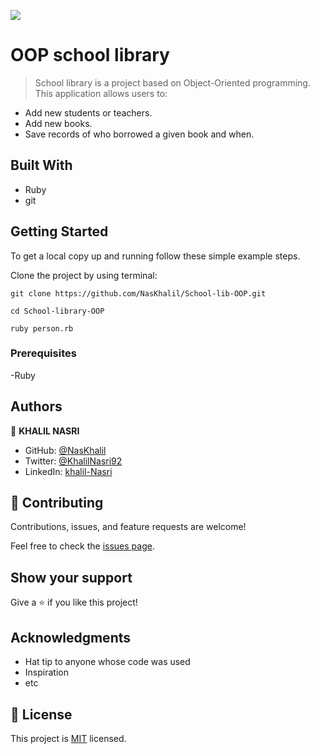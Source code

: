 ![](https://img.shields.io/badge/Microverse-blueviolet)

# OOP school library

> School library is a project based on Object-Oriented programming. This application allows users to:

- Add new students or teachers.
- Add new books.
- Save records of who borrowed a given book and when.

## Built With

- Ruby
- git

## Getting Started

To get a local copy up and running follow these simple example steps.

Clone the project by using terminal:

```
git clone https://github.com/NasKhalil/School-lib-OOP.git

cd School-library-OOP

ruby person.rb
```

### Prerequisites

-Ruby


## Authors

👤 **KHALIL NASRI**

- GitHub: [@NasKhalil](https://github.com/NasKhalil)
- Twitter: [@KhalilNasri92](https://twitter.com/KhalilNasri92)
- LinkedIn: [khalil-Nasri](https://www.linkedin.com/in/nasri-khalil-androdev/)

## 🤝 Contributing

Contributions, issues, and feature requests are welcome!

Feel free to check the [issues page](https://github.com/NasKhalil/School-lib-OOP/issues).

## Show your support

Give a ⭐️ if you like this project!

## Acknowledgments

- Hat tip to anyone whose code was used
- Inspiration
- etc

## 📝 License

This project is [MIT](./MIT.md) licensed.